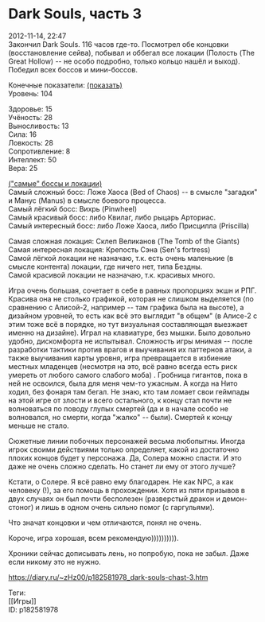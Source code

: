 Dark Souls, часть 3
====================

   
 2012-11-14, 22:47   
  Закончил Dark Souls. 116 часов где-то. Посмотрел обе концовки (восстановление сейва), побывал и оббегал все локации (Полость (The Great Hollow) -- не особо подробно, только кольцо нашёл и выход). Победил всех боссов и мини-боссов.   
   
 Конечные показатели:  [(показать)](https://zHz00.diary.ru/p182581978.htm?index=1#linkmore182581978m1)      
 Уровень: 104   
   
 Здоровье: 15   
 Учёность: 28   
 Выносливость: 13   
 Сила: 16   
 Ловкость: 28   
 Сопротивление: 8   
 Интеллект: 50   
 Вера: 25     
   
  [("самые" боссы и локации)](https://zHz00.diary.ru/p182581978.htm?index=2#linkmore182581978m2)      
 Самый сложный босс: Ложе Хаоса (Bed of Chaos) -- в смысле "загадки" и Манус (Manus) в смысле боевого процесса.   
 Самый лёгкий босс: Вихрь (Pinwheel)   
 Самый красивый босс: либо Квилаг, либо рыцарь Арториас.   
 Самый интересный босс: либо Ложе Хаоса, либо Присцилла (Priscilla)   
   
 Самая сложная локация: Склеп Великанов (The Tomb of the Giants)   
 Самая интересная локация: Крепость Сэна (Sen's fortress)   
 Самой лёгкой локации не назначаю, т.к. есть очень маленькие (в смысле контента) локации, где ничего нет, типа Бездны.   
 Самой красивой локации не назначаю, т.к. красивых много.     
   
 Игра очень большая, сочетает в себе в равных пропорциях экшн и РПГ. Красива она не столько графикой, которая не слишком выделяется (по сравнению с Алисой-2, например -- там графика была на высоте), а дизайном уровней, то есть как всё это выглядит "в общем" (в Алисе-2 с этим тоже всё в порядке, но тут визуальная составляющая выезжает именно на дизайне). Играл на клавиатуре, без мышки. Было довольно удобно, дискомфорта не испытывал. Сложность игры мнимая -- после разработки тактики против врагов и выучивания их паттернов атаки, а также выучивания карты уровня, игра превращается в избиение местных младенцев (несмотря на это, всё равно всегда есть риск умереть от любого самого слабого моба) . Гробница гигантов, пока в ней не освоился, была для меня чем-то ужасным. А когда на Нито ходил, без фонаря там бегал. Не знаю, кто там ломает свои геймпады на этой игре от злости и всего остального, к концу стал почти не волноваться по поводу глупых смертей (да и в начале особо не волновался, но смерти, когда "жалко" -- были). Смертей к концу меньше не стало.   
   
 Сюжетные линии побочных персонажей весьма любопытны. Иногда игрок своими действиями только определяет, какой из достаточно плохих концов будет у персонажа. Да, Солера можно спасти. И это даже не очень сложно сделать. Но станет ли ему от этого лучше?   
   
 Кстати, о Солере. Я всё равно ему благодарен. Не как NPC, а как человеку (!), за его помощь в прохождении. Хотя из пяти призывов в двух случаях он был почти бесполезен (разверстый дракон и демон-стоног) и лишь в одном очень сильно помог (с гаргульями).   
   
 Что значат концовки и чем отличаются, понял не очень.   
   
 Короче, игра хорошая, всем рекомендую)))))))))).   
   
  Хроники сейчас дописывать лень, но попробую, пока не забыл. Даже если никому это не нужно.    
    
 <https://diary.ru/~zHz00/p182581978_dark-souls-chast-3.htm>   
   
 Теги:   
 [[Игры]]   
 ID: p182581978